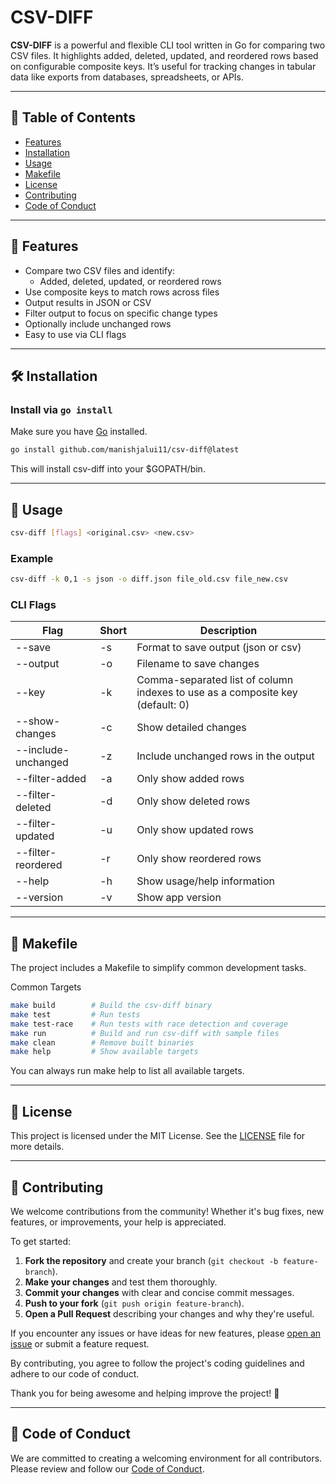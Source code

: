 # CSV-DIFF

**CSV-DIFF** is a powerful and flexible CLI tool written in Go for comparing two CSV files. It highlights added,
deleted, updated, and reordered rows based on configurable composite keys. It’s useful for tracking changes in tabular
data like exports from databases, spreadsheets, or APIs.

---

## 📑 Table of Contents

- [Features](#-features)
- [Installation](#-installation)
- [Usage](#-usage)
- [Makefile](#-makefile)
- [License](#-license)
- [Contributing](#-contributing)
- [Code of Conduct](#-code-of-conduct)

---

## 📌 Features

- Compare two CSV files and identify:
    - Added, deleted, updated, or reordered rows
- Use composite keys to match rows across files
- Output results in JSON or CSV
- Filter output to focus on specific change types
- Optionally include unchanged rows
- Easy to use via CLI flags

---

## 🛠️ Installation

### Install via `go install`

Make sure you have [Go](https://golang.org/dl/) installed.

```bash
go install github.com/manishjalui11/csv-diff@latest
```

This will install csv-diff into your $GOPATH/bin.

---

## 🚀 Usage

```bash
csv-diff [flags] <original.csv> <new.csv>
```

### Example

```bash
csv-diff -k 0,1 -s json -o diff.json file_old.csv file_new.csv
```

### CLI Flags

| Flag                | Short | Description                                                                   |
|---------------------|-------|-------------------------------------------------------------------------------|
| --save              | -s    | Format to save output (json or csv)                                           |
| --output            | -o    | Filename to save changes                                                      |
| --key               | -k    | Comma-separated list of column indexes to use as a composite key (default: 0) |
| --show-changes      | -c    | Show detailed changes                                                         |
| --include-unchanged | -z    | Include unchanged rows in the output                                          |
| --filter-added      | -a    | Only show added rows                                                          |
| --filter-deleted    | -d    | Only show deleted rows                                                        |
| --filter-updated    | -u    | Only show updated rows                                                        |
| --filter-reordered  | -r    | Only show reordered rows                                                      |
| --help              | -h    | Show usage/help information                                                   |
| --version           | -v    | Show app version                                                              |

---

## 🧰 Makefile
The project includes a Makefile to simplify common development tasks.

Common Targets
```bash
make build        # Build the csv-diff binary
make test         # Run tests
make test-race    # Run tests with race detection and coverage
make run          # Build and run csv-diff with sample files
make clean        # Remove built binaries
make help         # Show available targets
```
You can always run make help to list all available targets.

---

## 📄 License

This project is licensed under the MIT License. See the [LICENSE](./LICENSE) file for more details.

---

## 🤝 Contributing

We welcome contributions from the community! Whether it's bug fixes, new features, or improvements, your help is
appreciated.

To get started:

1. **Fork the repository** and create your branch (`git checkout -b feature-branch`).
2. **Make your changes** and test them thoroughly.
3. **Commit your changes** with clear and concise commit messages.
4. **Push to your fork** (`git push origin feature-branch`).
5. **Open a Pull Request** describing your changes and why they're useful.

If you encounter any issues or have ideas for new features,
please [open an issue](https://github.com/manishjalui11/csv-diff/issues) or submit a feature request.

By contributing, you agree to follow the project's coding guidelines and adhere to our code of conduct.

Thank you for being awesome and helping improve the project! 🙌

---

## 📜 Code of Conduct

We are committed to creating a welcoming environment for all contributors. Please review and follow
our [Code of Conduct](./CODE_OF_CONDUCT.md).

